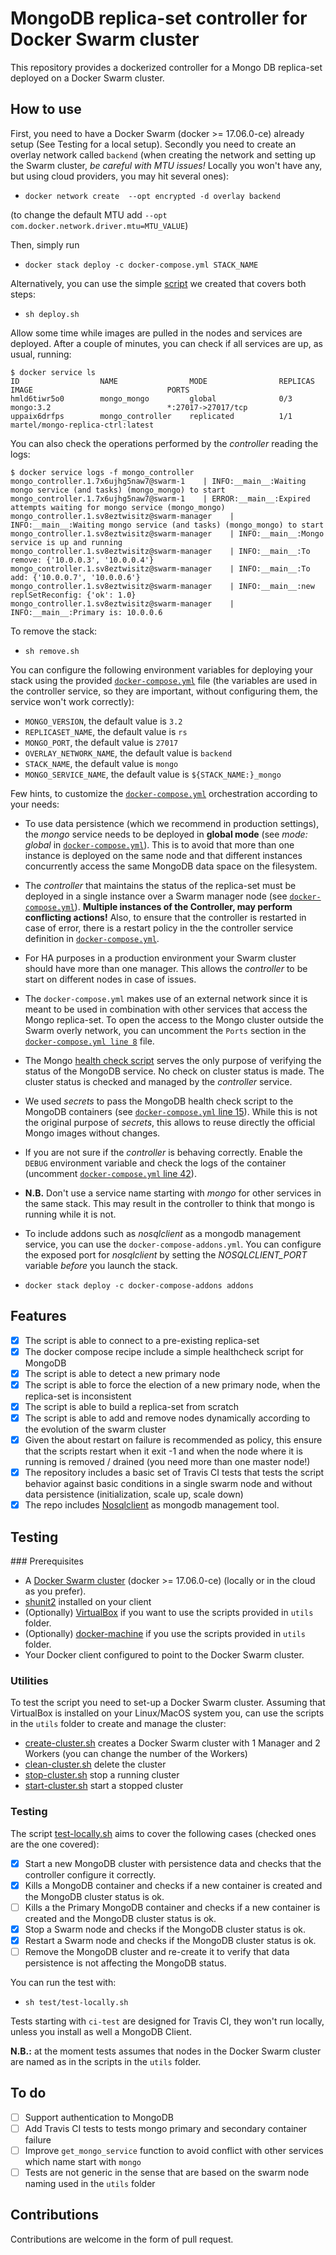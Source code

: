 # MongoDB replica-set controller for Docker Swarm cluster

This repository provides a dockerized controller for a Mongo DB replica-set deployed on a Docker Swarm cluster.

## How to use
First, you need to have a Docker Swarm (docker >= 17.06.0-ce) already setup (See Testing for a local setup).
Secondly you need to create an overlay network called `backend` (when creating the network and setting up the Swarm cluster, *be careful with MTU issues!* Locally you won't have any, but using cloud providers, you may hit several ones):

* `docker network create  --opt encrypted -d overlay backend`

(to change the default MTU add `--opt com.docker.network.driver.mtu=MTU_VALUE`)

Then, simply run

* `docker stack deploy -c docker-compose.yml STACK_NAME`

Alternatively, you can use the simple [script](deploy.sh) we created that covers both steps:

* `sh deploy.sh`

Allow some time while images are pulled in the nodes and services are deployed. After a couple of minutes, you can check if all services are up, as usual, running:

```
$ docker service ls
ID                  NAME                MODE                REPLICAS            IMAGE                              PORTS
hmld6tiwr5o0        mongo_mongo         global              0/3                 mongo:3.2                          *:27017->27017/tcp
uppaix6drfps        mongo_controller    replicated          1/1                 martel/mongo-replica-ctrl:latest   
```  

You can also check the operations performed by the *controller* reading the logs:

```
$ docker service logs -f mongo_controller
mongo_controller.1.7x6ujhg5naw7@swarm-1    | INFO:__main__:Waiting mongo service (and tasks) (mongo_mongo) to start
mongo_controller.1.7x6ujhg5naw7@swarm-1    | ERROR:__main__:Expired attempts waiting for mongo service (mongo_mongo)
mongo_controller.1.sv8eztwisitz@swarm-manager    | INFO:__main__:Waiting mongo service (and tasks) (mongo_mongo) to start
mongo_controller.1.sv8eztwisitz@swarm-manager    | INFO:__main__:Mongo service is up and running
mongo_controller.1.sv8eztwisitz@swarm-manager    | INFO:__main__:To remove: {'10.0.0.3', '10.0.0.4'}
mongo_controller.1.sv8eztwisitz@swarm-manager    | INFO:__main__:To add: {'10.0.0.7', '10.0.0.6'}
mongo_controller.1.sv8eztwisitz@swarm-manager    | INFO:__main__:new replSetReconfig: {'ok': 1.0}
mongo_controller.1.sv8eztwisitz@swarm-manager    | INFO:__main__:Primary is: 10.0.0.6
```  

To remove the stack:

* `sh remove.sh`

You can configure the following environment variables for deploying your stack using the provided [`docker-compose.yml`](docker-compose.yml) file (the variables are used in the controller service, so they are important, without configuring them, the service won't work correctly):

* `MONGO_VERSION`, the default value is `3.2`
* `REPLICASET_NAME`, the default value is `rs`
* `MONGO_PORT`, the default value is `27017`
* `OVERLAY_NETWORK_NAME`, the default value is `backend`
* `STACK_NAME`, the default value is `mongo`
* `MONGO_SERVICE_NAME`, the default value is `${STACK_NAME:}_mongo`


Few hints, to customize the [`docker-compose.yml`](docker-compose.yml) orchestration according to your needs:

* To use data persistence (which we recommend in production settings), the *mongo* service needs to be deployed in **global mode** (see *mode: global* in  [`docker-compose.yml`](docker-compose.yml)). This is to avoid that more than one instance is deployed on the same node and that different instances concurrently access the same MongoDB data space on the filesystem.

* The *controller* that maintains the status of the replica-set must be deployed in a single instance over a Swarm manager node (see [`docker-compose.yml`](docker-compose.yml)). **Multiple instances of the Controller, may perform conflicting actions!** Also, to ensure that the controller is restarted in case of error, there is a restart policy in the the controller service definition in [`docker-compose.yml`](docker-compose.yml).

* For HA purposes in a production environment your Swarm cluster should have more than one manager. This allows the *controller* to be start on different nodes in case of issues.

* The `docker-compose.yml` makes use of an external network since it is meant to be used in combination with other services that access the Mongo replica-set. To open the access to the Mongo cluster outside the Swarm overly network, you can uncomment the `Ports` section in the [`docker-compose.yml line 8`](docker-compose.yml#L8) file.

* The Mongo [health check script](mongo-healthcheck) serves the only purpose of verifying the status of the MongoDB service. No check on cluster status is made. The cluster status is checked and managed by the *controller* service.

* We used *secrets* to pass the MongoDB health check script to the MongoDB containers (see [`docker-compose.yml` line 15](docker-compose.yml#L15)). While this is not the original purpose of *secrets*, this allows to reuse directly the official Mongo images without changes.

* If you are not sure if the *controller* is behaving correctly. Enable the `DEBUG` environment variable and check the logs of the container  (uncomment [`docker-compose.yml` line 42](docker-compose.yml#L42)).

* **N.B.** Don't use a service name starting with *mongo* for other services in the same stack. This may result in the controller to think that mongo is running while it is not.

* To include addons such as *nosqlclient* as a mongodb management service, you can use the `docker-compose-addons.yml`. You can configure the exposed port for *nosqlclient* by setting the *NOSQLCLIENT_PORT* variable *before* you launch the stack.

* `docker stack deploy -c docker-compose-addons addons`


## Features
- [x] The script is able to connect to a pre-existing replica-set
- [x] The docker compose recipe include a simple healthcheck script for MongoDB
- [x] The script is able to detect a new primary node
- [x] The script is able to force the election of a new primary node, when the replica-set is inconsistent
- [x] The script is able to build a replica-set from scratch
- [x] The script is able to add and remove nodes dynamically according to the evolution of the swarm cluster
- [x] Given the about restart on failure is recommended as policy, this ensure that the scripts restart when it exit -1 and when the node where it is running is removed / drained (you need more than one master node!)
- [x] The repository includes a basic set of Travis CI tests that tests the script behavior against basic conditions in a single swarm node and without data persistence (initialization, scale up, scale down)
- [x] The repo includes [Nosqlclient](https://www.nosqlclient.com) as mongodb management tool.

## Testing

### Prerequisites

* A [Docker Swarm cluster](https://docs.docker.com/engine/swarm/swarm-tutorial/create-swarm/) (docker >= 17.06.0-ce) (locally or in the cloud as you prefer).
* [shunit2](https://github.com/kward/shunit2) installed on your client
* (Optionally) [VirtualBox](http://virtualbox.org) if you want to use the scripts provided in `utils` folder.
* (Optionally) [docker-machine](https://docs.docker.com/machine/install-machine/) if you use the scripts provided in `utils` folder.
* Your Docker client configured to point to the Docker Swarm cluster.

### Utilities
To test the script you need to set-up a Docker Swarm cluster. Assuming that VirtualBox is installed on your Linux/MacOS system you, can use the scripts in the `utils` folder to create and manage the cluster:
* [create-cluster.sh](utils/create-cluster.sh) creates a Docker Swarm cluster with 1 Manager and 2 Workers (you can change the number of the Workers)
* [clean-cluster.sh](utils/clean-cluster.sh) delete the cluster
* [stop-cluster.sh](utils/stop-cluster.sh) stop a running cluster
* [start-cluster.sh](utils/start-cluster.sh) start a stopped cluster

### Testing
The script [test-locally.sh](test/test-locally.sh) aims to cover the following cases (checked ones are the one covered):
* [x] Start a new MongoDB cluster with persistence data and checks that the controller configure it correctly.
* [x] Kills a MongoDB container and checks if a new container is created and the MongoDB cluster status is ok.
* [ ] Kills a the Primary MongoDB container and checks if a new container is created and the MongoDB cluster status is ok.
* [x] Stop a Swarm node and checks if the MongoDB cluster status is ok.
* [x] Restart a Swarm node and checks if the MongoDB cluster status is ok.
* [ ] Remove the MongoDB cluster and re-create it to verify that data persistence is not affecting the MongoDB status.

You can run the test with:

* `sh test/test-locally.sh`

Tests starting with `ci-test` are designed for Travis CI, they won't run locally, unless you install as well a MongoDB Client.

**N.B.:** at the moment tests assumes that nodes in the Docker Swarm cluster are named as in the scripts in the `utils` folder.

## To do
- [ ] Support authentication to MongoDB
- [ ] Add Travis CI tests to tests mongo primary and secondary container failure
- [ ] Improve `get_mongo_service` function to avoid conflict with other services which name start with `mongo`
- [ ] Tests are not generic in the sense that are based on the swarm node naming used in the `utils` folder

## Contributions
Contributions are welcome in the form of pull request.
